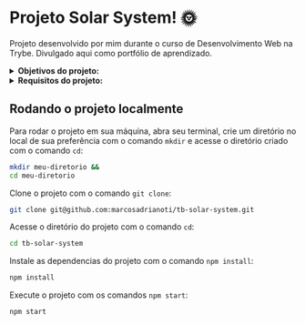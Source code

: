 # Projeto Solar System! :sun_with_face:
Projeto desenvolvido por mim durante o curso de Desenvolvimento Web na Trybe. Divulgado aqui como portfólio de aprendizado.

<details>
<summary><strong> Objetivos do projeto:</strong></summary>

  * Desenvolver um modelo do sistema solar! Ao utilizar essa aplicação, uma pessoa usuária deverá ser capaz de:
      * Visualizar todos os planetas do sistema solar renderizados na tela.
      * Visualizar todas as cartas com informações sobre missões espaciais.
  * Verificar se eu era capaz de:
      * Utilizar JSX no React.
      * Renderizar uma lista com os planetas do Sistema Solar.
      * Utilizar corretamente o método `render()` para renderizar seus componentes.
      * Utilizar `import` para trazer componentes em diferentes arquivos.
      * Criar componentes de classe em React.
      * Criar múltiplos componentes a partir de um array.
      * Fazer uso de `props` corretamente.
      * Fazer uso de `PropTypes` para validar as `props de um componente`.
</details>
<details>
<summary><strong> Requisitos do projeto:</strong></summary>

  * Criar um componente chamado `Header`.
  * Criar um componente chamado `SolarSystem`.
  * Criar um componente chamado `Title`.
  * Renderizar o componente `Title` dentro do componente `SolarSystem`.
  * Criar um componente chamado `PlanetCard`.
  * Renderizar uma lista com os planetas do Sistema Solar.
  * Criar um componente chamado `Missions`.
  * Renderizar o componente `Title` dentro do componente `Missions`.
  * Criar um componente chamado `MissionCard`.
  * Renderizar uma lista com as missões espaciais.
</details>
  
## Rodando o projeto localmente

Para rodar o projeto em sua máquina, abra seu terminal, crie um diretório no local de sua preferência com o comando `mkdir` e acesse o diretório criado com o comando `cd`:

```bash
mkdir meu-diretorio &&
cd meu-diretorio
```

Clone o projeto com o comando `git clone`:

```bash
git clone git@github.com:marcosadrianoti/tb-solar-system.git
```

Acesse o diretório do projeto com o comando `cd`:

```bash
cd tb-solar-system
```

Instale as dependencias do projeto com o comando `npm install`:

```bash
npm install
```

Execute o projeto com os comandos `npm start`:

```bash
npm start
```
